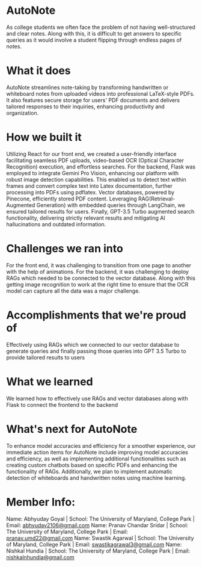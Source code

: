 # AutoNote


As college students we often face the problem of not having well-structured and clear notes. Along with this, it is difficult to get answers to specific queries as it would involve a student flipping through endless pages of notes.

# What it does
AutoNote streamlines note-taking by transforming handwritten or whiteboard notes from uploaded videos into professional LaTeX-style PDFs. It also features secure storage for users' PDF documents and delivers tailored responses to their inquiries, enhancing productivity and organization.

# How we built it
Utilizing React for our front end, we created a user-friendly interface facilitating seamless PDF uploads, video-based OCR (Optical Character Recognition) execution, and effortless searches. For the backend, Flask was employed to integrate Gemini Pro Vision, enhancing our platform with robust image detection capabilities. This enabled us to detect text within frames and convert complex text into Latex documentation, further processing into PDFs using pdflatex. Vector databases, powered by Pinecone, efficiently stored PDF content. Leveraging RAG(Retrieval-Augmented Generation) with embedded queries through LangChain, we ensured tailored results for users. Finally, GPT-3.5 Turbo augmented search functionality, delivering strictly relevant results and mitigating AI hallucinations and outdated information.

# Challenges we ran into
For the front end, it was challenging to transition from one page to another with the help of animations. For the backend, it was challenging to deploy RAGs which needed to be connected to the vector database. Along with this getting image recognition to work at the right time to ensure that the OCR model can capture all the data was a major challenge.

# Accomplishments that we're proud of
Effectively using RAGs which we connected to our vector database to generate queries and finally passing those queries into GPT 3.5 Turbo to provide tailored results to users

# What we learned
We learned how to effectively use RAGs and vector databases along with Flask to connect the frontend to the backend

# What's next for AutoNote
To enhance model accuracies and efficiency for a smoother experience, our immediate action items for AutoNote include improving model accuracies and efficiency, as well as implementing additional functionalities such as creating custom chatbots based on specific PDFs and enhancing the functionality of RAGs. Additionally, we plan to implement automatic detection of whiteboards and handwritten notes using machine learning.

# Member Info:
Name: Abhyuday Goyal | School: The University of Maryland, College Park | Email: abhyuday2106@gmail.com Name: Pranav Chandar Sridar | School: The University of Maryland, College Park | Email: pranav.umd22@gmail.com Name: Swastik Agarwal | School: The University of Maryland, College Park | Email: swastikagrawal3@gmail.com Name: Nishkal Hundia | School: The University of Maryland, College Park | Email: nishkalnhundia@gmail.com
